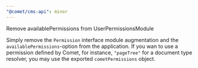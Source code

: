 ```yaml
---
"@comet/cms-api": minor
---
```


Remove availablePermissions from UserPermissionsModule

Simply remove the `Permission` interface module augmentation and the `availablePermissions`-option from the application.
If you wan to use a permission defined by Comet, for instance, `"pageTree"` for a document type resolver, you may use the exported `cometPermissions` object.
